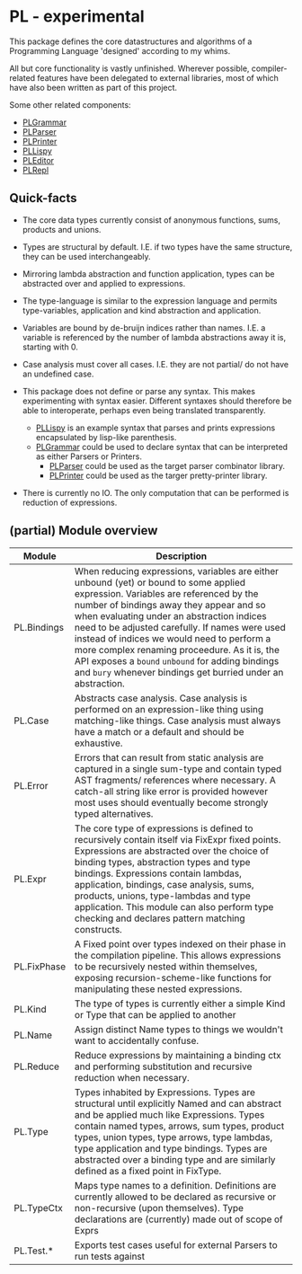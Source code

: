 # PL - experimental

This package defines the core datastructures and algorithms of a Programming
Language 'designed' according to my whims.

All but core functionality is vastly unfinished. Wherever possible,
compiler-related features have been delegated to external libraries, most of
which have also been written as part of this project.

Some other related components:
- [PLGrammar](https://github.com/syallop/PLGrammar)
- [PLParser](https://github.com/syallop/PLParser)
- [PLPrinter](https://github.com/syallop/PLPrinter)
- [PLLispy](https://github.com/syallop/PLLispy)
- [PLEditor](https://github.com/syallop/PLEditor)
- [PLRepl](https://github.com/syallop/PLRepl)

## Quick-facts

- The core data types currently consist of anonymous functions, sums, products and
  unions.

- Types are structural by default. I.E. if two types have the same structure,
  they can be used interchangeably.

- Mirroring lambda abstraction and function application, types can
  be abstracted over and applied to expressions.

- The type-language is similar to the expression language and permits
  type-variables, application and kind abstraction and application. 

- Variables are bound by de-bruijn indices rather than names. I.E. a variable is
  referenced by the number of lambda abstractions away it is, starting with 0.

- Case analysis must cover all cases. I.E. they are not partial/ do not have
  an undefined case.

- This package does not define or parse any syntax. This makes experimenting
  with syntax easier. Different syntaxes should therefore be able to
  interoperate, perhaps even being translated transparently.  
  - [PLLispy](https://github.com/syallop/PLLispy) is an example syntax that parses and prints expressions
    encapsulated by lisp-like parenthesis. 
  - [PLGrammar](https://github.com/syallop/PLGrammar) could be used to declare syntax that can be interpreted as
    either Parsers or Printers.
    - [PLParser](https://github.com/syallop/PLParser) could be used as the target parser combinator library.
    - [PLPrinter](https://github.com/syallop/PLPrinter) could be used as the targer pretty-printer library.
  
- There is currently no IO. The only computation that can be performed is
  reduction of expressions.

## (partial) Module overview

| Module        | Description |
| ------------- | ----------- |
| PL.Bindings   | When reducing expressions, variables are either unbound (yet) or bound to some applied expression. Variables are referenced by the number of bindings away they appear and so when evaluating under an abstraction indices need to be adjusted carefully. If names were used instead of indices we would need to perform a more complex renaming proceedure. As it is, the API exposes a `bound` `unbound` for adding bindings and `bury` whenever bindings get burried under an abstraction. | 
| PL.Case       | Abstracts case analysis. Case analysis is performed on an expression-like thing using matching-like things. Case analysis must always have a match or a default and should be exhaustive. |
| PL.Error      | Errors that can result from static analysis are captured in a single sum-type and contain typed AST fragments/ references where necessary. A catch-all string like error is provided however most uses should eventually become strongly typed alternatives. |
| PL.Expr       | The core type of expressions is defined to recursively contain itself via FixExpr fixed points. Expressions are abstracted over the choice of binding types, abstraction types and type bindings. Expressions contain lambdas, application, bindings, case analysis, sums, products, unions, type-lambdas and type application. This module can also perform type checking and declares pattern matching constructs. | 
| PL.FixPhase   | A Fixed point over types indexed on their phase in the compilation pipeline. This allows expressions to be recursively nested within themselves, exposing recursion-scheme-like functions for manipulating these nested expressions. |
| PL.Kind       | The type of types is currently either a simple Kind or Type that can be applied to another |
| PL.Name       | Assign distinct Name types to things we wouldn't want to accidentally confuse. |
| PL.Reduce     | Reduce expressions by maintaining a binding ctx and performing substitution and recursive reduction when necessary. |
| PL.Type       | Types inhabited by Expressions. Types are structural until explicitly Named and can abstract and be applied much like Expressions. Types contain named types, arrows, sum types, product types, union types, type arrows, type lambdas, type application and type bindings. Types are abstracted over a binding type and are similarly defined as a fixed point in FixType. |
| PL.TypeCtx    | Maps type names to a definition. Definitions are currently allowed to be declared as recursive or non-recursive (upon themselves). Type declarations are (currently) made out of scope of Exprs |
| PL.Test.\*    | Exports test cases useful for external Parsers to run tests against |

